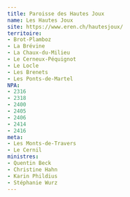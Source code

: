 ```yaml
---
title: Paroisse des Hautes Joux
name: Les Hautes Joux
site: https://www.eren.ch/hautesjoux/
territoire:
- Brot-Plamboz
- La Brévine
- La Chaux-du-Milieu
- Le Cerneux-Péquignot
- Le Locle
- Les Brenets
- Les Ponts-de-Martel
NPA:
- 2316
- 2318
- 2400
- 2405
- 2406
- 2414
- 2416
meta:
- Les Monts-de-Travers
- Le Cernil
ministres:
- Quentin Beck
- Christine Hahn
- Karin Phildius
- Stéphanie Wurz
---
```


